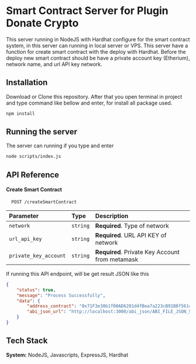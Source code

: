 # Smart Contract Server for Plugin Donate Crypto 

This server running in NodeJS with Hardhat configure for the smart contract system, in this server can running in local server or VPS. This server have a function for create smart contract with the deploy with Hardhat. Before the deploy new smart contract should be have a private account key (Etherium), network name, and url API key network.

## Installation

Download or Clone this repository. After that you open terminal in project and type command like bellow and enter, for install all package used.

```bash
npm install
```
    
## Running the server

The server can running if you type and enter

```bash
node scripts/index.js
```
## API Reference

#### Create Smart Contract

```http
  POST /createSmartContract
```

| Parameter             | Type     | Description                                     |
| :-------------------- | :------- | :---------------------------------------------- |
| `network`             | `string` | **Required**. Type of network                   |
| `url_api_key`         | `string` | **Required**. URL API KEY of network            |
| `private_key_account` | `string` | **Required**. Private Key Account from metamask |

If running this API endpoint, will be get result JSON like this
```json
{
    "status": true,
    "message": "Process Successfully",
    "data": {
        "address_contract": "0x71F3e30b1f00AD6201d4fBea7a223cB91B8f5614",
        "abi_json_url": "http://localhost:3000/abi_json/ABI_FILE_JSON_SMARTCONTRACT.json"
    }
}
```
## Tech Stack

**System:** NodeJS, Javascripts, ExpressJS, Hardhat
